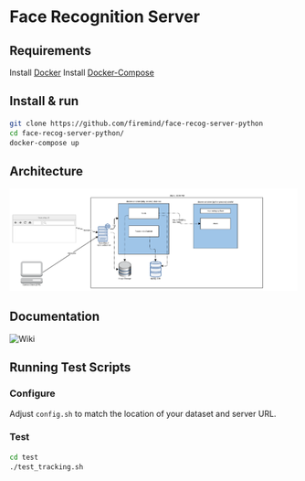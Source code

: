 # Face Recognition Server

## Requirements
Install [Docker](https://www.docker.com/community-edition)
Install [Docker-Compose](https://docs.docker.com/compose/)

## Install & run

```bash
git clone https://github.com/firemind/face-recog-server-python
cd face-recog-server-python/
docker-compose up
```

## Architecture

![Diagram](https://github.com/firemind/face-recog-server/raw/master/figures/face_recog_full.png "Architecture")


## Documentation

![Wiki](https://github.com/firemind/facial-recognition-sa-2017/wiki)


## Running Test Scripts

### Configure

Adjust `config.sh` to match the location of your dataset and server URL.


### Test

```bash
cd test
./test_tracking.sh
```
